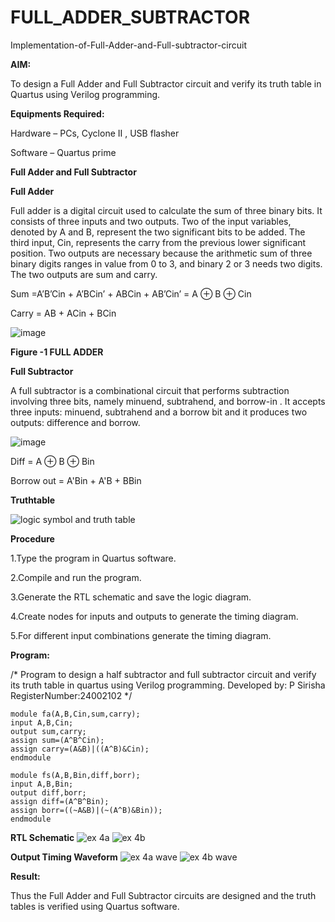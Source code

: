 # FULL_ADDER_SUBTRACTOR

Implementation-of-Full-Adder-and-Full-subtractor-circuit

**AIM:**

To design a Full Adder and Full Subtractor circuit and verify its truth table in Quartus using Verilog programming.

**Equipments Required:**

Hardware – PCs, Cyclone II , USB flasher

Software – Quartus prime

**Full Adder and Full Subtractor**

**Full Adder**

Full adder is a digital circuit used to calculate the sum of three binary bits. It consists of three inputs and two outputs. Two of the input variables, denoted by A and B, represent the two significant bits to be added. The third input, Cin, represents the carry from the previous lower significant position. Two outputs are necessary because the arithmetic sum of three binary digits ranges in value from 0 to 3, and binary 2 or 3 needs two digits. The two outputs are sum and carry.

Sum =A’B’Cin + A’BCin’ + ABCin + AB’Cin’ = A ⊕ B ⊕ Cin 

Carry = AB + ACin + BCin

![image](https://github.com/naavaneetha/FULL_ADDER_SUBTRACTOR/assets/154305477/0f30ba51-5ffb-4198-845f-18e054f675e7)

**Figure -1 FULL ADDER**

**Full Subtractor**

A full subtractor is a combinational circuit that performs subtraction involving three bits, namely minuend, subtrahend, and borrow-in . It accepts three inputs: minuend, subtrahend and a borrow bit and it produces two outputs: difference and borrow.

![image](https://github.com/naavaneetha/FULL_ADDER_SUBTRACTOR/assets/154305477/02b24f51-ab51-4304-9ad6-7b81ffc1ead5)

Diff = A ⊕ B ⊕ Bin 

Borrow out = A'Bin + A'B + BBin

**Truthtable**

![logic symbol and truth table](https://github.com/user-attachments/assets/1d0773e5-b35d-4f42-bb7a-8eb0eac5c477)

**Procedure**

1.Type the program in Quartus software.

2.Compile and run the program.

3.Generate the RTL schematic and save the logic diagram.

4.Create nodes for inputs and outputs to generate the timing diagram.

5.For different input combinations generate the timing diagram.

**Program:**

/* Program to design a half subtractor and full subtractor circuit and verify its truth table in quartus using Verilog programming. Developed by: P Sirisha RegisterNumber:24002102
*/
```
module fa(A,B,Cin,sum,carry);
input A,B,Cin;
output sum,carry;
assign sum=(A^B^Cin);
assign carry=(A&B)|((A^B)&Cin);
endmodule
```
```
module fs(A,B,Bin,diff,borr);
input A,B,Bin;
output diff,borr;
assign diff=(A^B^Bin);
assign borr=((~A&B)|(~(A^B)&Bin));
endmodule
```
**RTL Schematic**
![ex 4a](https://github.com/user-attachments/assets/cb897670-f0ed-4212-8b74-f3da8e3694e4)
![ex 4b](https://github.com/user-attachments/assets/53717d51-5090-4f85-8dd7-8a303c00c6f1)

**Output Timing Waveform**
![ex 4a wave](https://github.com/user-attachments/assets/9391309d-bb01-42b3-a953-e0a9b50ae4f3)
![ex 4b wave](https://github.com/user-attachments/assets/63dc7281-280a-48ef-ae1f-f51d1595337e)

**Result:**

Thus the Full Adder and Full Subtractor circuits are designed and the truth tables is verified using Quartus software.



